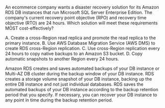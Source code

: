 An ecommerce company wants a disaster recovery solution for its Amazon RDS DB instances that run Microsoft SQL Server Enterprise Edition. The company's current recovery point objective (RPO) and recovery time objective (RTO) are 24 hours. Which solution will meet these requirements MOST cost-effectively? 

A. Create a cross-Region read replica and promote the read replica to the primary instance. 
B. Use AWS Database Migration Service (AWS DMS) to create RDS cross-Region replication. 
C. Use cross-Region replication every 24 hours to copy native backups to an Amazon S3 bucket. 
D. Copy automatic snapshots to another Region every 24 hours.

Amazon RDS creates and saves automated backups of your DB instance or Multi-AZ DB cluster during the backup window of your DB instance. RDS creates a storage volume snapshot of your DB instance, backing up the entire DB instance and not just individual databases. RDS saves the automated backups of your DB instance according to the backup retention period that you specify. If necessary, you can recover your DB instance to any point in time during the backup retention period.